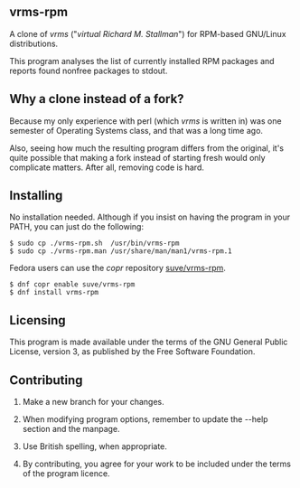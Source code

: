 **vrms-rpm**
----------
A clone of *vrms* ("*virtual Richard M. Stallman*") for
RPM-based GNU/Linux distributions.

This program analyses the list of currently installed RPM packages and reports
found nonfree packages to stdout. 


**Why a clone instead of a fork?**
----------
Because my only experience with perl (which *vrms* is written in) was
one semester of Operating Systems class, and that was a long time ago.

Also, seeing how much the resulting program differs from the original, it's
quite possible that making a fork instead of starting fresh would only
complicate matters. After all, removing code is hard.


**Installing**
----------
No installation needed. Although if you insist on having the program in 
your PATH, you can just do the following:
```
$ sudo cp ./vrms-rpm.sh  /usr/bin/vrms-rpm
$ sudo cp ./vrms-rpm.man /usr/share/man/man1/vrms-rpm.1
```

Fedora users can use the *copr* repository [suve/vrms-rpm](https://copr.fedorainfracloud.org/coprs/suve/vrms-rpm/).
```
$ dnf copr enable suve/vrms-rpm
$ dnf install vrms-rpm
```


**Licensing**
----------
This program is made available under the terms of the GNU
General Public License, version 3, as published by the
Free Software Foundation.


**Contributing**
----------
 1. Make a new branch for your changes.
 
 2. When modifying program options, remember to update the --help section
    and the manpage.
 
 3. Use British spelling, when appropriate.
 
 4. By contributing, you agree for your work to be included under
    the terms of the program licence.
